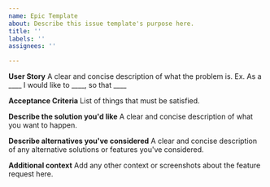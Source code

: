 ```yaml
---
name: Epic Template
about: Describe this issue template's purpose here.
title: ''
labels: ''
assignees: ''

---
```


**User Story**
A clear and concise description of what the problem is. Ex. As a ____ I would like to ____, so that ____

**Acceptance Criteria**
List of things that must be satisfied.

**Describe the solution you'd like**
A clear and concise description of what you want to happen.

**Describe alternatives you've considered**
A clear and concise description of any alternative solutions or features you've considered.

**Additional context**
Add any other context or screenshots about the feature request here.
